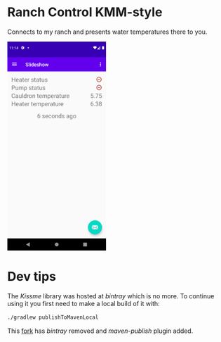 # Ranch Control KMM-style

Connects to my ranch and presents water temperatures there to you.

<div float="left">
    <img src="assets/device-2021-04-29-231458.png" width="225" />
</div>

# Dev tips

The *Kissme* library was hosted at *bintray* which is no more. To continue using it you first need to
make a local build of it with:

```bash
./gradlew publishToMavenLocal
``` 

This <a href="https://github.com/pratclot/Kissme/tree/bintray-workaround">fork</a> has *bintray* removed
and *maven-publish* plugin added.
